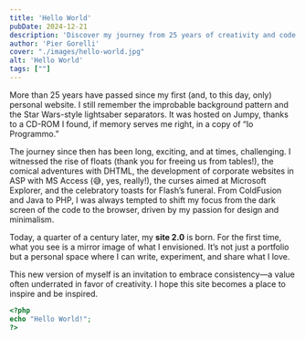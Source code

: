 ```yaml
---
title: 'Hello World'
pubDate: 2024-12-21
description: 'Discover my journey from 25 years of creativity and code to my new personal site: a space to share, experiment, and inspire with passion and consistency.'
author: 'Pier Gorelli'
cover: "./images/hello-world.jpg"
alt: 'Hello World'
tags: [""]
---
```

More than 25 years have passed since my first (and, to this day, only) personal website. I still remember the improbable background pattern and the Star Wars-style lightsaber separators. It was hosted on Jumpy, thanks to a CD-ROM I found, if memory serves me right, in a copy of “Io Programmo.”

The journey since then has been long, exciting, and at times, challenging. I witnessed the rise of floats (thank you for freeing us from tables!), the comical adventures with DHTML, the development of corporate websites in ASP with MS Access (😅, yes, really!), the curses aimed at Microsoft Explorer, and the celebratory toasts for Flash’s funeral. From ColdFusion and Java to PHP, I was always tempted to shift my focus from the dark screen of the code to the browser, driven by my passion for design and minimalism.

Today, a quarter of a century later, my **site 2.0** is born. For the first time, what you see is a mirror image of what I envisioned. It’s not just a portfolio but a personal space where I can write, experiment, and share what I love.

This new version of myself is an invitation to embrace consistency—a value often underrated in favor of creativity. I hope this site becomes a place to inspire and be inspired.

```php
<?php
echo "Hello World!";
?>